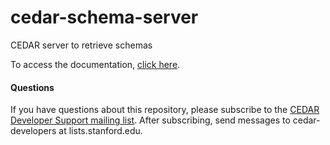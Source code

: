 # cedar-schema-server

CEDAR server to retrieve schemas

To access the documentation, [click here](https://github.com/metadatacenter/cedar-docs/wiki).

#### Questions

If you have questions about this repository, please subscribe to the [CEDAR Developer Support
mailing list](https://mailman.stanford.edu/mailman/listinfo/cedar-developers).
After subscribing, send messages to cedar-developers at lists.stanford.edu.



